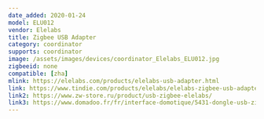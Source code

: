 ```yaml
---
date_added: 2020-01-24
model: ELU012
vendor: Elelabs
title: Zigbee USB Adapter
category: coordinator
supports: coordinator
image: /assets/images/devices/coordinator_Elelabs_ELU012.jpg
zigbeeid: none
compatible: [zha]
mlink: https://elelabs.com/products/elelabs-usb-adapter.html
link: https://www.tindie.com/products/elelabs/elelabs-zigbee-usb-adapter/
link2: https://www.zw-store.ru/product/usb-zigbee-elelabs/
link3: https://www.domadoo.fr/fr/interface-domotique/5431-dongle-usb-zigbee-chipset-efr32mg13-4251295701554.html
---
```

